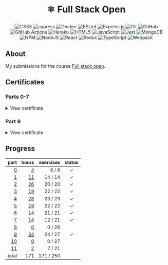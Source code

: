 <h1 align="center">
  
⚛️ Full Stack Open

</h1>

<div align="center">

![CSS3](https://img.shields.io/badge/css3-%231572B6.svg?style=for-the-badge&logo=css3&logoColor=white)
![cypress](https://img.shields.io/badge/-cypress-%23E5E5E5?style=for-the-badge&logo=cypress&logoColor=058a5e)
![Docker](https://img.shields.io/badge/docker-%230db7ed.svg?style=for-the-badge&logo=docker&logoColor=white)
![ESLint](https://img.shields.io/badge/ESLint-4B3263?style=for-the-badge&logo=eslint&logoColor=white)
![Express.js](https://img.shields.io/badge/express.js-%23404d59.svg?style=for-the-badge&logo=express&logoColor=%2361DAFB)
![Git](https://img.shields.io/badge/git-%23F05033.svg?style=for-the-badge&logo=git&logoColor=white)
![GitHub](https://img.shields.io/badge/github-%23121011.svg?style=for-the-badge&logo=github&logoColor=white)
![GitHub Actions](https://img.shields.io/badge/github%20actions-%232671E5.svg?style=for-the-badge&logo=githubactions&logoColor=white)
![Heroku](https://img.shields.io/badge/heroku-%23430098.svg?style=for-the-badge&logo=heroku&logoColor=white)
![HTML5](https://img.shields.io/badge/html5-%23E34F26.svg?style=for-the-badge&logo=html5&logoColor=white)
![JavaScript](https://img.shields.io/badge/javascript-%23323330.svg?style=for-the-badge&logo=javascript&logoColor=%23F7DF1E)
![Jest](https://img.shields.io/badge/-jest-%23C21325?style=for-the-badge&logo=jest&logoColor=white)
![MongoDB](https://img.shields.io/badge/MongoDB-%234ea94b.svg?style=for-the-badge&logo=mongodb&logoColor=white)
![NPM](https://img.shields.io/badge/NPM-%23CB3837.svg?style=for-the-badge&logo=npm&logoColor=white)
![NodeJS](https://img.shields.io/badge/node.js-6DA55F?style=for-the-badge&logo=node.js&logoColor=white)
![React](https://img.shields.io/badge/react-%2320232a.svg?style=for-the-badge&logo=react&logoColor=%2361DAFB)
![Redux](https://img.shields.io/badge/redux-%23593d88.svg?style=for-the-badge&logo=redux&logoColor=white)
![TypeScript](https://img.shields.io/badge/typescript-%23007ACC.svg?style=for-the-badge&logo=typescript&logoColor=white)
![Webpack](https://img.shields.io/badge/webpack-%238DD6F9.svg?style=for-the-badge&logo=webpack&logoColor=black)

</div>

## About

My submissions for the course [Full stack open](https://fullstackopen.com/en/).

## Certificates

### Parts 0-7

<details>
  <summary>View certificate</summary>
  <a href="https://studies.cs.helsinki.fi/stats/api/certificate/fullstackopen/en/564f7650e5ad1c5e13296980fd45305d">
    <img
      alt="Certificate"
      title="Certificate"
      src="documentation/certificate-fullstack.png"
    />
  </a>
</details>

### Part 9

<details>
  <summary>View certificate</summary>
  <a href="https://studies.cs.helsinki.fi/stats/api/certificate/fs-typescript/en/cc8f454c092b2bd1ce6903c160a34175">
    <img
      alt="Certificate"
      title="Certificate"
      src="documentation/certificate-typescript.png"
    />
  </a>
</details>

## Progress

|                   part |                                hours | exercises | status |
| ---------------------: | -----------------------------------: | --------: | :----: |
|  [0](exercises/part00) |   [4](documentation/hours.md#part-0) |   6 /   6 |      ✓ |
|  [1](exercises/part01) |  [11](documentation/hours.md#part-1) |  14 /  14 |      ✓ |
|  [2](exercises/part02) |  [26](documentation/hours.md#part-2) |  20 /  20 |      ✓ |
|  [3](exercises/part03) |  [19](documentation/hours.md#part-3) |  22 /  22 |      ✓ |
|  [4](exercises/part04) |  [28](documentation/hours.md#part-4) |  23 /  23 |      ✓ |
|  [5](exercises/part05) |  [19](documentation/hours.md#part-5) |  22 /  22 |      ✓ |
|  [6](exercises/part06) |  [14](documentation/hours.md#part-6) |  21 /  21 |      ✓ |
|  [7](exercises/part07) |  [14](documentation/hours.md#part-7) |  12 /  21 |      ✓ |
|  [8](exercises/part08) |   [0](documentation/hours.md#part-8) |   0 /  26 |        |
|  [9](exercises/part09) |  [34](documentation/hours.md#part-9) |  24 /  27 |      ✓ |
| [10](exercises/part10) |  [0](documentation/hours.md#part-10) |   0 /  27 |        |
| [11](exercises/part11) |  [2](documentation/hours.md#part-11) |   7 /  21 |        |
|                  total |                                  171 | 171 / 250 |        |
